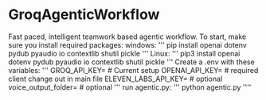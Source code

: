 # GroqAgenticWorkflow
Fast paced, intelligent teamwork based agentic workflow.
To start, make sure you install required packages:
windows:
'''
pip install openai dotenv pydub pyaudio io contextlib shutil pickle
'''
Linux:
'''
pip3 install openai dotenv pydub pyaudio io contextlib shutil pickle
'''
Create a .env with these variables:
'''
GROQ_API_KEY= # Current setup
OPENAI_API_KEY= # required client change out in main file
ELEVEN_LABS_API_KEY= # optional 
voice_output_folder= # optional
'''
run agentic.py:
'''
python agentic.py
''''

